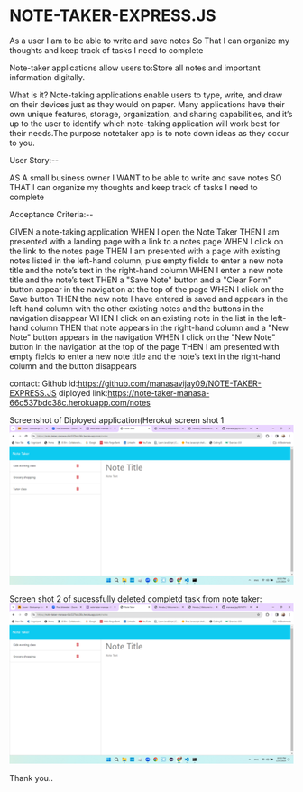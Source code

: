 # NOTE-TAKER-EXPRESS.JS
As a user I am to be able to write and save notes So That  I can organize my thoughts and keep track of tasks I need to complete

Note-taker applications  allow users  to:Store all notes and important information digitally.

What is it?
 Note-taking applications enable users to type, write, and draw on their devices just as they would on paper. Many applications have their own unique features, storage, organization, and sharing capabilities, and it’s up to the user to identify which note-taking application will work best for their needs.The purpose  notetaker app is to note down ideas as they occur to you. 

 User Story:--

AS A small business owner
I WANT to be able to write and save notes
SO THAT I can organize my thoughts and keep track of tasks I need to complete

 Acceptance Criteria:--

GIVEN a note-taking application
WHEN I open the Note Taker
THEN I am presented with a landing page with a link to a notes page
WHEN I click on the link to the notes page
THEN I am presented with a page with existing notes listed in the left-hand column, plus empty fields to enter a new note title and the note’s text in the right-hand column
WHEN I enter a new note title and the note’s text
THEN a "Save Note" button and a "Clear Form" button appear in the navigation at the top of the page
WHEN I click on the Save button
THEN the new note I have entered is saved and appears in the left-hand column with the other existing notes and the buttons in the navigation disappear
WHEN I click on an existing note in the list in the left-hand column
THEN that note appears in the right-hand column and a "New Note" button appears in the navigation
WHEN I click on the "New Note" button in the navigation at the top of the page
THEN I am presented with empty fields to enter a new note title and the note’s text in the right-hand column and the button disappears


contact:
Github id:https://github.com/manasavijay09/NOTE-TAKER-EXPRESS.JS
diployed link:https://note-taker-manasa-66c537bdc38c.herokuapp.com/notes


Screenshot of Diployed application(Heroku)
 screen shot 1  <img src="./Screenshot (1).png">

 Screen shot 2 of sucessfully deleted completd task from note taker:
 <img src="./Screenshot (2).png">



 Thank you..

